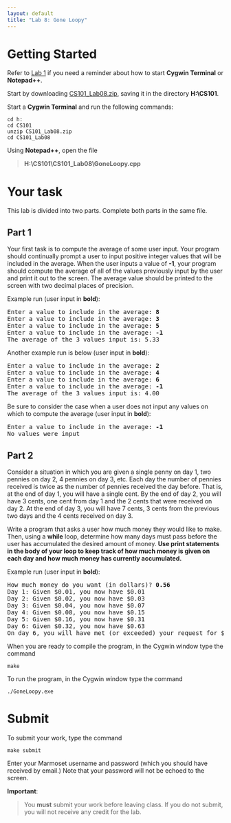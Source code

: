 ```yaml
---
layout: default
title: "Lab 8: Gone Loopy"
---
```


Getting Started
===============

Refer to [Lab 1](lab01.html) if you need a reminder about how to start **Cygwin Terminal** or **Notepad++**.

Start by downloading [CS101\_Lab08.zip](CS101_Lab08.zip), saving it in the directory **H:\\CS101**.

Start a **Cygwin Terminal** and run the following commands:

    cd h:
    cd CS101
    unzip CS101_Lab08.zip
    cd CS101_Lab08

Using **Notepad++**, open the file

> **H:\\CS101\\CS101\_Lab08\\GoneLoopy.cpp**

Your task
=========

This lab is divided into two parts. Complete both parts in the same file.

Part 1
------

Your first task is to compute the average of some user input. Your program should continually prompt a user to input positive integer values that will be included in the average. When the user inputs a value of **-1**, your program should compute the average of all of the values previously input by the user and print it out to the screen. The average value should be printed to the screen with two decimal places of precision.

Example run (user input in **bold**):

<pre>
Enter a value to include in the average: <b>8</b>
Enter a value to include in the average: <b>3</b>
Enter a value to include in the average: <b>5</b>
Enter a value to include in the average: <b>-1</b>
The average of the 3 values input is: 5.33
</pre>

Another example run is below (user input in **bold**):

<pre>
Enter a value to include in the average: <b>2</b>
Enter a value to include in the average: <b>4</b>
Enter a value to include in the average: <b>6</b>
Enter a value to include in the average: <b>-1</b>
The average of the 3 values input is: 4.00
</pre>

Be sure to consider the case when a user does not input any values on which to compute the average (user input in **bold**):

<pre>
Enter a value to include in the average: <b>-1</b>
No values were input
</pre>

Part 2
------

Consider a situation in which you are given a single penny on day 1, two pennies on day 2, 4 pennies on day 3, etc. Each day the number of pennies received is twice as the number of pennies received the day before. That is, at the end of day 1, you will have a single cent. By the end of day 2, you will have 3 cents, one cent from day 1 and the 2 cents that were received on day 2. At the end of day 3, you will have 7 cents, 3 cents from the previous two days and the 4 cents received on day 3.

Write a program that asks a user how much money they would like to make. Then, using a **while** loop, determine how many days must pass before the user has accumulated the desired amount of money. **Use print statements in the body of your loop to keep track of how much money is given on each day and how much money has currently accumulated.**

Example run (user input in **bold**):

<pre>
How much money do you want (in dollars)? <b>0.56</b>
Day 1: Given $0.01, you now have $0.01
Day 2: Given $0.02, you now have $0.03
Day 3: Given $0.04, you now have $0.07
Day 4: Given $0.08, you now have $0.15
Day 5: Given $0.16, you now have $0.31
Day 6: Given $0.32, you now have $0.63
On day 6, you will have met (or exceeded) your request for $0.56 with a total of $0.63.
</pre>

When you are ready to compile the program, in the Cygwin window type the command

    make

To run the program, in the Cygwin window type the command

    ./GoneLoopy.exe

Submit
======

To submit your work, type the command

    make submit

Enter your Marmoset username and password (which you should have received by email.) Note that your password will not be echoed to the screen.

**Important**:

> You **must** submit your work before leaving class. If you do not submit, you will not receive any credit for the lab.
